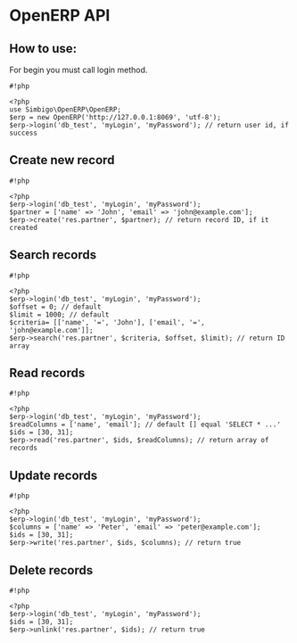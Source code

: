 # OpenERP API #

## How to use: ##

For begin you must call login method.


```
#!php

<?php
use Simbigo\OpenERP\OpenERP;
$erp = new OpenERP('http://127.0.0.1:8069', 'utf-8');
$erp->login('db_test', 'myLogin', 'myPassword'); // return user id, if success
```

## Create new record ##


```
#!php

<?php
$erp->login('db_test', 'myLogin', 'myPassword');
$partner = ['name' => 'John', 'email' => 'john@example.com'];
$erp->create('res.partner', $partner); // return record ID, if it created
```

## Search records ##


```
#!php

<?php
$erp->login('db_test', 'myLogin', 'myPassword');
$offset = 0; // default
$limit = 1000; // default
$criteria= [['name', '=', 'John'], ['email', '=', 'john@example.com']];
$erp->search('res.partner', $criteria, $offset, $limit); // return ID array

```

## Read records ##


```
#!php

<?php
$erp->login('db_test', 'myLogin', 'myPassword');
$readColumns = ['name', 'email']; // default [] equal 'SELECT * ...'
$ids = [30, 31];
$erp->read('res.partner', $ids, $readColumns); // return array of records
```

## Update records ##


```
#!php

<?php
$erp->login('db_test', 'myLogin', 'myPassword');
$columns = ['name' => 'Peter', 'email' => 'peter@example.com'];
$ids = [30, 31];
$erp->write('res.partner', $ids, $columns); // return true
```


## Delete records ##


```
#!php

<?php
$erp->login('db_test', 'myLogin', 'myPassword');
$ids = [30, 31];
$erp->unlink('res.partner', $ids); // return true
```